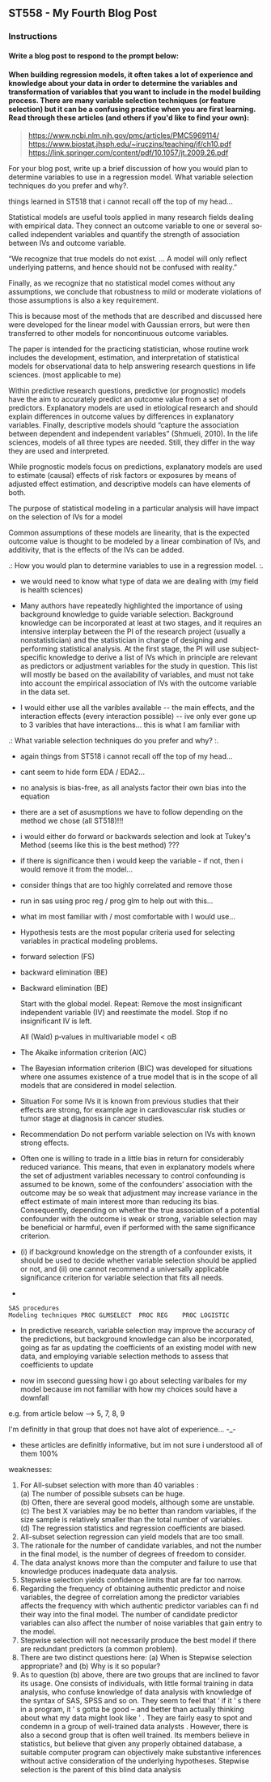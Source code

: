 ## ST558 - My Fourth Blog Post  

<!--
Overview

This assignment is to create a blog post using your github blog.  See below for the blog post prompt. Assesses LO 1.3 and others.
Completion time

The estimated time to complete this assignment is 20-40 minutes.
-->

### Instructions  
#### Write a blog post to respond to the prompt below:

#### When building regression models, it often takes a lot of experience and knowledge about your data in order to determine the variables and transformation of variables that you want to include in the model building process.  There are many variable selection techniques (or feature selection) but it can be a confusing practice when you are first learning.  Read through these articles (and others if you'd like to find your own):  

> https://www.ncbi.nlm.nih.gov/pmc/articles/PMC5969114/  
> https://www.biostat.jhsph.edu/~iruczins/teaching/jf/ch10.pdf  
> https://link.springer.com/content/pdf/10.1057/jt.2009.26.pdf   

For your blog post, write up a brief discussion of how you would plan to determine variables to use in a regression model.  What variable selection techniques do you prefer and why?.  

<!--
https://quantifyinghealth.com/variables-to-include-in-regression/
-->

things learned in ST518 that i cannot recall off the top of my head...

Statistical models are useful tools applied in many research fields dealing with empirical data. They connect an outcome variable to one or several so‐called independent variables and quantify the strength of association between IVs and outcome variable.

“We recognize that true models do not exist. … A model will only reflect underlying patterns, and hence should not be confused with reality.”

Finally, as we recognize that no statistical model comes without any assumptions, we conclude that robustness to mild or moderate violations of those assumptions is also a key requirement.

This is because most of the methods that are described and discussed here were developed for the linear model with Gaussian errors, but were then transferred to other models for noncontinuous outcome variables.

The paper is intended for the practicing statistician, whose routine work includes the development, estimation, and interpretation of statistical models for observational data to help answering research questions in life sciences. (most applicable to me)

Within predictive research questions, predictive (or prognostic) models have the aim to accurately predict an outcome value from a set of predictors. Explanatory models are used in etiological research and should explain differences in outcome values by differences in explanatory variables. Finally, descriptive models should “capture the association between dependent and independent variables” (Shmueli, 2010). In the life sciences, models of all three types are needed. Still, they differ in the way they are used and interpreted.

While prognostic models focus on predictions, explanatory models are used to estimate (causal) effects of risk factors or exposures by means of adjusted effect estimation, and descriptive models can have elements of both.

The purpose of statistical modeling in a particular analysis will have impact on the selection of IVs for a model

Common assumptions of these models are linearity, that is the expected outcome value is thought to be modeled by a linear combination of IVs, and additivity, that is the effects of the IVs can be added. 



.: How you would plan to determine variables to use in a regression model. :.

- we would need to know what type of data we are dealing with (my field is health sciences)

- Many authors have repeatedly highlighted the importance of using background knowledge to guide variable selection. Background knowledge can be incorporated at least at two stages, and it requires an intensive interplay between the PI of the research project (usually a nonstatistician) and the statistician in charge of designing and performing statistical analysis. At the first stage, the PI will use subject‐specific knowledge to derive a list of IVs which in principle are relevant as predictors or adjustment variables for the study in question. This list will mostly be based on the availability of variables, and must not take into account the empirical association of IVs with the outcome variable in the data set.

- I would either use all the varibles available -- the main effects, and the interaction effects (every interaction possible) -- ive only ever gone up to 3 varibles that have interactions... this is what I am familiar with
	
.: What variable selection techniques do you prefer and why? :.

-  again things from ST518 i cannot recall off the top of my head...
-  cant seem to hide form EDA / EDA2...
-  no analysis is bias-free, as all analysts factor their own bias into the equation
-  there are a set of asusmptions we have to follow depending on the method we chose (all ST518)!!!
-  i would either do forward or backwards selection and look at Tukey's Method (seems like this is the best method) ???
-  if there is significance then i would keep the variable - if not, then i would remove it from the model...
-  consider things that are too highly correlated and remove those
-  run in sas using proc reg / prog glm to help out with this...
-  what im most familiar with / most comfortable with I would use...

- Hypothesis tests are the most popular criteria used for selecting variables in practical modeling problems. 
- forward selection (FS) 
- backward elimination (BE)
- Backward elimination (BE)	

    Start with the global model.
    Repeat: Remove the most insignificant independent variable (IV) and reestimate the model.
    Stop if no insignificant IV is left.

	All (Wald) p‐values in multivariable model < αB
 
- The Akaike information criterion (AIC) 
- The Bayesian information criterion (BIC) was developed for situations where one assumes existence of a true model that is in the scope of all models that are considered in model selection.

- Situation	
For some IVs it is known from previous studies that their effects are strong, for example age in cardiovascular risk studies or tumor stage at diagnosis in cancer studies.	
- Recommendation
Do not perform variable selection on IVs with known strong effects.

- Often one is willing to trade in a little bias in return for considerably reduced variance. This means, that even in explanatory models where the set of adjustment variables necessary to control confounding is assumed to be known, some of the confounders’ association with the outcome may be so weak that adjustment may increase variance in the effect estimate of main interest more than reducing its bias. Consequently, depending on whether the true association of a potential confounder with the outcome is weak or strong, variable selection may be beneficial or harmful, even if performed with the same significance criterion. 

- (i) if background knowledge on the strength of a confounder exists, it should be used to decide whether variable selection should be applied or not, and (ii) one cannot recommend a universally applicable significance criterion for variable selection that fits all needs.

- 

	SAS procedures
	Modeling techniques	PROC GLMSELECT	PROC REG	PROC LOGISTIC 
	
- In predictive research, variable selection may improve the accuracy of the predictions, but background knowledge can also be incorporated, going as far as updating the coefficients of an existing model with new data, and employing variable selection methods to assess that coefficients to update 

- now im ssecond guessing how i go about selecting varibales for my model because im not familiar with how my choices sould have a downfall

e.g. from article below --> 5, 7, 8, 9

I'm definitly in that group that does not have alot of experience... -_-

- these articles are definitly informative, but im not sure i understood all of them 100%


weaknesses:

1. For All-subset selection with more than 40 variables :   
	(a) The number of possible subsets can be huge.  
	(b) Often, there are several good models, although some are unstable.  
	(c) The best X variables may be no better than random variables, if the size sample is relatively smaller than the total number of variables.  
	(d) The regression statistics and regression coefficients are biased.  
2. All-subset selection regression can yield models that are too small.   
3. The rationale for the number of candidate variables, and not the number in the final model, is the number of degrees of freedom to consider.  
4. The data analyst knows more than the computer and failure to use that knowledge produces inadequate data analysis.   
5. Stepwise selection yields confidence limits that are far too narrow.   
6. Regarding the frequency of obtaining authentic predictor and noise variables, the degree of correlation among the predictor variables affects the frequency with which authentic predictor variables can fi nd their way into the final model. The number of candidate predictor variables can also affect the number of noise variables that gain entry to the model.   
7. Stepwise selection will not necessarily produce the best model if there are redundant predictors (a common problem).   
8. There are two distinct questions here: (a) When is Stepwise selection appropriate? and (b) Why is it so popular? 
9. As to question (b) above, there are two groups that are inclined to favor its usage. One consists of individuals, with little formal training in data analysis, who confuse knowledge of data analysis with knowledge of the syntax of SAS, SPSS and so on. They seem to feel that ‘ if it ’ s there in a program, it ’ s gotta be good – and
better than actually thinking about what my data might look like ’ . They are fairly easy to spot and condemn in a group of well-trained data analysts . However, there is also a second group that is often well trained. Its members believe in statistics, but believe that given any properly obtained database, a suitable computer program can objectively make substantive inferences without active consideration of the underlying hypotheses. Stepwise selection is the parent of this blind data analysis







<!--
Your blog post can be written in a conversational tone or more formally (however you want to represent yourself).  There is no word count or anything like that, just make sure you answer the prompts above to receive full credit.

Submit the URL for your (rendered) github blog in the text box. 
-->

